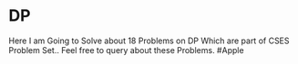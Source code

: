 # DP
Here I am Going to Solve about 18 Problems on DP Which are part of CSES Problem Set..
Feel free to query about  these Problems.
#Apple
